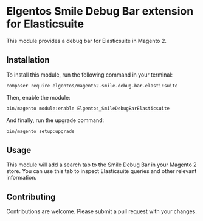 # Elgentos Smile Debug Bar extension for Elasticsuite

This module provides a debug bar for Elasticsuite in Magento 2.

## Installation

To install this module, run the following command in your terminal:
```bash
composer require elgentos/magento2-smile-debug-bar-elasticsuite
```
Then, enable the module:
```bash
bin/magento module:enable Elgentos_SmileDebugBarElasticsuite
```
And finally, run the upgrade command:
```bash
bin/magento setup:upgrade
```
## Usage

This module will add a search tab to the Smile Debug Bar in your Magento 2 store. You can use this tab to inspect Elasticsuite queries and other relevant information.

## Contributing

Contributions are welcome. Please submit a pull request with your changes.
